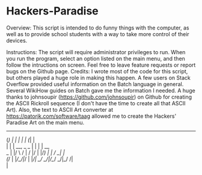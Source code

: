 # Hackers-Paradise
Overview:
	This script is intended to do funny things with the computer, as well as to provide school students with a way to take more control of their devices.

Instructions:
	The script will require administrator privileges to run. When you run the program, select an option listed on the main menu, and then follow the intructions on screen. Feel free to leave feature requests or report bugs on the Github page.
Credits:
	I wrote most of the code for this script, but others played a huge role in making this happen.
	A few users on Stack Overflow provided useful information on the Batch language in general.
	Several WikiHow guides on Batch gave me the information I needed.
	A huge thanks to johnsoupir (https://github.com/johnsoupir) on Github for creating the ASCII Rickroll sequence (I don't have the time to create all that ASCII Art).
	Also, the text to ASCII Art converter at https://patorjk.com/software/taag allowed me to create the Hackers' Paradise Art on the main menu.


  ______ _                    _      _                  
 (_) |  | |                  | |    (_|   |             
     |  | |     __,   _  _   | |      |   |  __         
   _ |  |/ \   /  |  / |/ |  |/_)     |   | /  \_|   |  
  (_/   |   |_/\_/|_/  |  |_/| \_/     \_/|/\__/  \_/|_/
                                         /|             
                                         \|             
